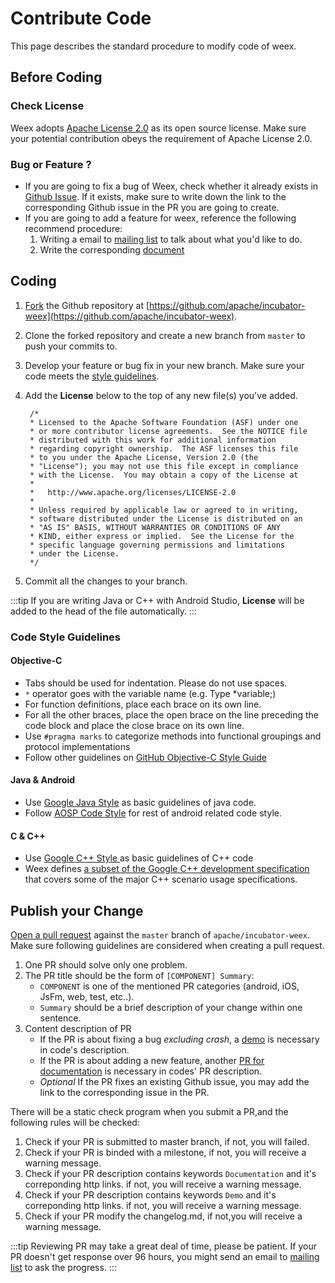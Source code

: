 # Contribute Code

This page describes the standard procedure to modify code of weex.
## Before Coding
### Check License
Weex adopts [Apache License 2.0](https://choosealicense.com/licenses/apache-2.0/) as its open source license. Make sure your potential contribution obeys the requirement of Apache License 2.0.

### Bug or Feature ?
* If you are going to fix a bug of Weex, check whether it already exists in [Github Issue](https://github.com/apache/incubator-weex/issues). If it exists, make sure to write down the link to the corresponding Github issue in the PR you are going to create.
* If you are going to add a feature for weex, reference the following recommend procedure:
    1. Writing a email to [mailing list](how-to-contribute.html#mailing-list) to talk about what you'd like to do.
    1. Write the corresponding [document](how-to-contribute.html#contribute-code-or-document)


## Coding
1. [Fork](https://help.github.com/articles/fork-a-repo/) the Github repository at [https://github.com/apache/incubator-weex](https://github.com/apache/incubator-weex). 

1. Clone the forked repository and create a new branch from `master` to push your commits to.

1. Develop your feature or bug fix in your new branch. Make sure your code meets the [style guidelines](contribute-code.html#code-style-guidelines).

1. Add the **License** below to the top of any new file(s) you've added.
   
        /*
        * Licensed to the Apache Software Foundation (ASF) under one
        * or more contributor license agreements.  See the NOTICE file
        * distributed with this work for additional information
        * regarding copyright ownership.  The ASF licenses this file
        * to you under the Apache License, Version 2.0 (the
        * "License"); you may not use this file except in compliance
        * with the License.  You may obtain a copy of the License at
        *
        *   http://www.apache.org/licenses/LICENSE-2.0
        *
        * Unless required by applicable law or agreed to in writing,
        * software distributed under the License is distributed on an
        * "AS IS" BASIS, WITHOUT WARRANTIES OR CONDITIONS OF ANY
        * KIND, either express or implied.  See the License for the
        * specific language governing permissions and limitations
        * under the License.
        */
   
1. Commit all the changes to your branch.

:::tip
If you are writing Java or C++ with Android Studio, **License** will be added to the head of the file automatically.
:::

### Code Style Guidelines 

#### Objective-C

- Tabs should be used for indentation. Please do not use spaces.
- `*` operator goes with the variable name (e.g. Type *variable;)
- For function definitions, place each brace on its own line.
- For all the other braces, place the open brace on the line preceding the code block and place the close brace on its own line.
- Use `#pragma marks` to categorize methods into functional groupings and protocol implementations
- Follow other guidelines on [GitHub Objective-C Style Guide](https://github.com/github/objective-c-style-guide)

#### Java & Android

- Use [Google Java Style](https://google.github.io/styleguide/javaguide.html) as basic guidelines of java code.
- Follow [AOSP Code Style](https://source.android.com/source/code-style.html) for rest of android related code style.

#### C & C++

- Use [Google C++ Style ](https://google.github.io/styleguide/cppguide.html)  as basic guidelines of C++ code
- Weex defines [a subset of the Google C++ development specification](https://github.com/jianhan-he/C-Style-Guide/blob/master/C%2B%2B_Style_Guide_en.md) that covers some of the major C++ scenario usage specifications.

## Publish your Change
[Open a pull request](https://help.github.com/articles/using-pull-requests/) against the `master` branch of `apache/incubator-weex`. Make sure following guidelines are considered when creating a pull request.

1. One PR should solve only one problem.
1. The PR title should be the form of `[COMPONENT] Summary`:
    * `COMPONENT` is one of the mentioned PR categories (android, iOS, JsFm, web, test, etc..). 
    * `Summary` should be a brief description of your change within one sentence.
1. Content description of PR
    * If the PR is about fixing a bug *excluding crash*, a [demo](http://dotwe.org/vue) is necessary in code's description.
    * If the PR is about adding a new feature, another [PR for documentation](how-to-contribute.html#contribute-code-or-document) is necessary in codes' PR description.
    * *Optional* If the PR fixes an existing Github issue, you may add the link to the corresponding issue in the PR.

There will be a static check program when you submit a PR,and the following rules will be checked:
1. Check if your PR is submitted to master branch, if not, you will failed.
2. Check if your PR is binded with a milestone, if not, you will receive a warning message.
3. Check if your PR description contains keywords `Documentation` and it's correponding http links. if not, you will receive a warning message.
4. Check if your PR description contains keywords `Demo` and it's correponding http links. if not, you will receive a warning message.
5. Check if your PR modify the changelog.md, if not,you will receive a warning message.


:::tip
Reviewing PR may take a great deal of time, please be patient. If your PR doesn't get response over 96 hours, you might send an email to [mailing list](how-to-contribute.html#mailing-list) to ask the progress.
:::
